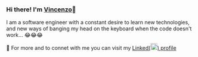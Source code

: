 ### Hi there! I'm [Vincenzo](linkedin.com/in/vincenzoguglielmo)👋

I am a software engineer with a constant desire to learn new technologies, and new ways of banging my head on the keyboard when the code doesn't work... :joy::joy::joy:

🔗 For more and to connet with me you can visit my [Linked\(<img src="https://user-images.githubusercontent.com/10675526/219473949-82495b3f-72e6-4ad0-a7b3-e850114306a5.svg" width="18" />\) profile](linkedin.com/in/vincenzoguglielmo)

